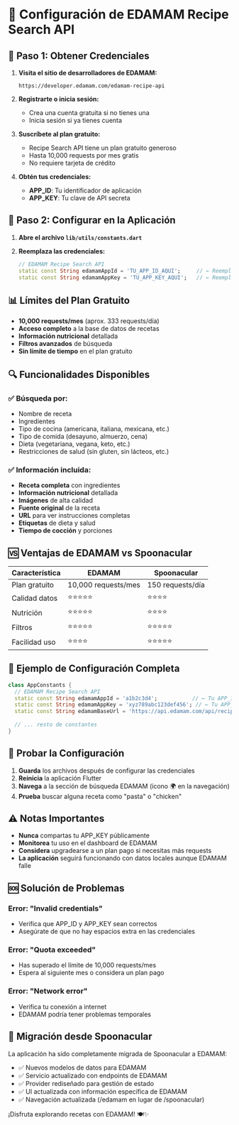 # 🔑 Configuración de EDAMAM Recipe Search API

## 📝 Paso 1: Obtener Credenciales

1. **Visita el sitio de desarrolladores de EDAMAM:**
   ```
   https://developer.edamam.com/edamam-recipe-api
   ```

2. **Registrarte o inicia sesión:**
   - Crea una cuenta gratuita si no tienes una
   - Inicia sesión si ya tienes cuenta

3. **Suscríbete al plan gratuito:**
   - Recipe Search API tiene un plan gratuito generoso
   - Hasta 10,000 requests por mes gratis
   - No requiere tarjeta de crédito

4. **Obtén tus credenciales:**
   - **APP_ID**: Tu identificador de aplicación
   - **APP_KEY**: Tu clave de API secreta

## 🔧 Paso 2: Configurar en la Aplicación

1. **Abre el archivo `lib/utils/constants.dart`**

2. **Reemplaza las credenciales:**
   ```dart
   // EDAMAM Recipe Search API
   static const String edamamAppId = 'TU_APP_ID_AQUI';     // ← Reemplaza con tu APP_ID
   static const String edamamAppKey = 'TU_APP_KEY_AQUI';   // ← Reemplaza con tu APP_KEY
   ```

## 📊 Límites del Plan Gratuito

- **10,000 requests/mes** (aprox. 333 requests/día)
- **Acceso completo** a la base de datos de recetas
- **Información nutricional** detallada
- **Filtros avanzados** de búsqueda
- **Sin límite de tiempo** en el plan gratuito

## 🔍 Funcionalidades Disponibles

### ✅ Búsqueda por:
- Nombre de receta
- Ingredientes
- Tipo de cocina (americana, italiana, mexicana, etc.)
- Tipo de comida (desayuno, almuerzo, cena)
- Dieta (vegetariana, vegana, keto, etc.)
- Restricciones de salud (sin gluten, sin lácteos, etc.)

### ✅ Información incluida:
- **Receta completa** con ingredientes
- **Información nutricional** detallada
- **Imágenes** de alta calidad
- **Fuente original** de la receta
- **URL** para ver instrucciones completas
- **Etiquetas** de dieta y salud
- **Tiempo de cocción** y porciones

## 🆚 Ventajas de EDAMAM vs Spoonacular

| Característica | EDAMAM | Spoonacular |
|----------------|---------|-------------|
| Plan gratuito | 10,000 requests/mes | 150 requests/día |
| Calidad datos | ⭐⭐⭐⭐⭐ | ⭐⭐⭐⭐ |
| Nutrición | ⭐⭐⭐⭐⭐ | ⭐⭐⭐⭐ |
| Filtros | ⭐⭐⭐⭐⭐ | ⭐⭐⭐⭐⭐ |
| Facilidad uso | ⭐⭐⭐⭐ | ⭐⭐⭐⭐⭐ |

## 🔧 Ejemplo de Configuración Completa

```dart
class AppConstants {
  // EDAMAM Recipe Search API
  static const String edamamAppId = 'a1b2c3d4';           // ← Tu APP_ID real
  static const String edamamAppKey = 'xyz789abc123def456'; // ← Tu APP_KEY real
  static const String edamamBaseUrl = 'https://api.edamam.com/api/recipes/v2';
  
  // ... resto de constantes
}
```

## 🚀 Probar la Configuración

1. **Guarda** los archivos después de configurar las credenciales
2. **Reinicia** la aplicación Flutter
3. **Navega** a la sección de búsqueda EDAMAM (ícono 🌍 en la navegación)
4. **Prueba** buscar alguna receta como "pasta" o "chicken"

## ⚠️ Notas Importantes

- **Nunca** compartas tu APP_KEY públicamente
- **Monitorea** tu uso en el dashboard de EDAMAM
- **Considera** upgradearse a un plan pago si necesitas más requests
- **La aplicación** seguirá funcionando con datos locales aunque EDAMAM falle

## 🆘 Solución de Problemas

### Error: "Invalid credentials"
- Verifica que APP_ID y APP_KEY sean correctos
- Asegúrate de que no hay espacios extra en las credenciales

### Error: "Quota exceeded"
- Has superado el límite de 10,000 requests/mes
- Espera al siguiente mes o considera un plan pago

### Error: "Network error"
- Verifica tu conexión a internet
- EDAMAM podría tener problemas temporales

## 🔄 Migración desde Spoonacular

La aplicación ha sido completamente migrada de Spoonacular a EDAMAM:

- ✅ Nuevos modelos de datos para EDAMAM
- ✅ Servicio actualizado con endpoints de EDAMAM
- ✅ Provider rediseñado para gestión de estado
- ✅ UI actualizada con información específica de EDAMAM
- ✅ Navegación actualizada (/edamam en lugar de /spoonacular)

¡Disfruta explorando recetas con EDAMAM! 🍽️✨

